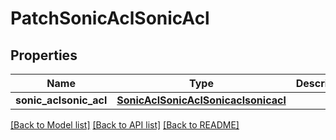 # PatchSonicAclSonicAcl

## Properties
Name | Type | Description | Notes
------------ | ------------- | ------------- | -------------
**sonic_aclsonic_acl** | [**SonicAclSonicAclSonicaclsonicacl**](SonicAclSonicAclSonicaclsonicacl.md) |  | [optional] 

[[Back to Model list]](../README.md#documentation-for-models) [[Back to API list]](../README.md#documentation-for-api-endpoints) [[Back to README]](../README.md)


